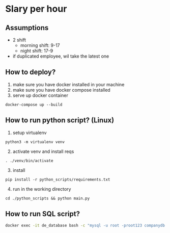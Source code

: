 # Slary per hour

## Assumptions
- 2 shift
    - morning shift: 9-17
    - night shift: 17-9
- if duplicated employee, wil take the latest one

## How to deploy?
1. make sure you have docker installed in your machine
2. make sure you have docker compose installed
3. serve up docker container
```
docker-compose up --build
```

## How to run python script? (Linux)
1. setup virtualenv
```
python3 -m virtualenv venv
```
2. activate venv and install reqs
```
. ./venv/bin/activate
```
3. install
```
pip install -r python_scripts/requirements.txt
```
4. run in the working directory
```
cd ./python_scripts && python main.py
```


## How to run SQL script?
```bash
docker exec -it de_database bash -c "mysql -u root -proot123 companydb < /scripts/command.sql"
```